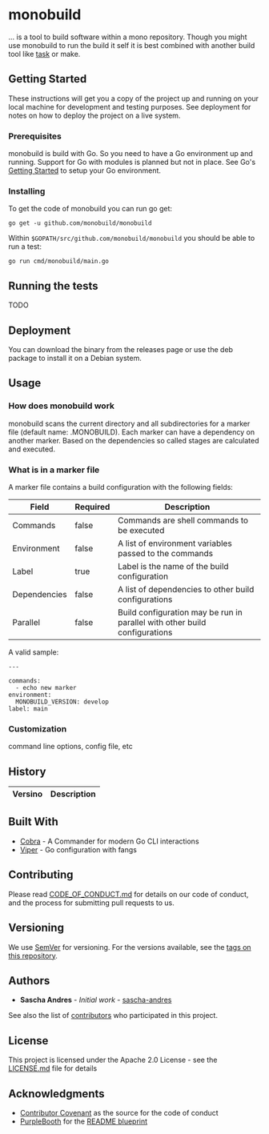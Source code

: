 # monobuild

... is a tool to build software within a mono repository. Though you might use monobuild to run the build it self it is best combined with another build tool like [task](https://github.com/go-task/task) or make.

## Getting Started

These instructions will get you a copy of the project up and running on your local machine for development and testing purposes. See deployment for notes on how to deploy the project on a live system.

### Prerequisites

monobuild is build with Go. So you need to have a Go environment up and running. Support for Go with modules is planned but not in place. See Go's [Getting Started](https://golang.org/doc/install) to setup your Go environment.

### Installing

To get the code of monobuild you can run go get:

    go get -u github.com/monobuild/monobuild

Within `$GOPATH/src/github.com/monobuild/monobuild` you should be able to run a test:

    go run cmd/monobuild/main.go

## Running the tests

TODO

## Deployment

You can download the binary from the releases page or use the deb package to install it on a Debian system.

## Usage

### How does monobuild work

monobuild scans the current directory and all subdirectories for a marker file (default name: .MONOBUILD). Each marker can have a dependency on another marker. Based on the dependencies so called stages are calculated and executed.

### What is in a marker file

A marker file contains a build configuration with the following fields:

|Field|Required|Description|
|---|---|---|
|Commands|false|Commands are shell commands to be executed|
|Environment|false|A list of environment variables passed to the commands|
|Label |true|Label is the name of the build configuration|
|Dependencies|false|A list of dependencies to other build configurations|
|Parallel|false|Build configuration may be run in parallel with other build configurations|     

A valid sample:

    ---
    
    commands:
      - echo new marker
    environment:
      MONOBUILD_VERSION: develop
    label: main

### Customization

command line options, config file, etc

## History

|Versino|Description|
|---|---|

## Built With

* [Cobra](https://github.com/spf13/cobra) - A Commander for modern Go CLI interactions
* [Viper](https://github.com/spf13/viper) - Go configuration with fangs

## Contributing

Please read [CODE_OF_CONDUCT.md](CODE_OF_CONDUCT.md) for details on our code of conduct, and the process for submitting pull requests to us.

## Versioning

We use [SemVer](http://semver.org/) for versioning. For the versions available, see the [tags on this repository](https://github.com/monobuild/monobuild/tags).

## Authors

* **Sascha Andres** - *Initial work* - [sascha-andres](https://github.com/sascha-andres)

See also the list of [contributors](https://github.com/monobuild/monobuild/contributors) who participated in this project.

## License

This project is licensed under the Apache 2.0 License - see the [LICENSE.md](LICENSE.md) file for details

## Acknowledgments

* [Contributor Covenant](https://www.contributor-covenant.org/) as the source for the code of conduct
* [PurpleBooth](https://github.com/PurpleBooth) for the [README blueprint](https://gist.githubusercontent.com/PurpleBooth/109311bb0361f32d87a2/raw/8254b53ab8dcb18afc64287aaddd9e5b6059f880/README-Template.md)